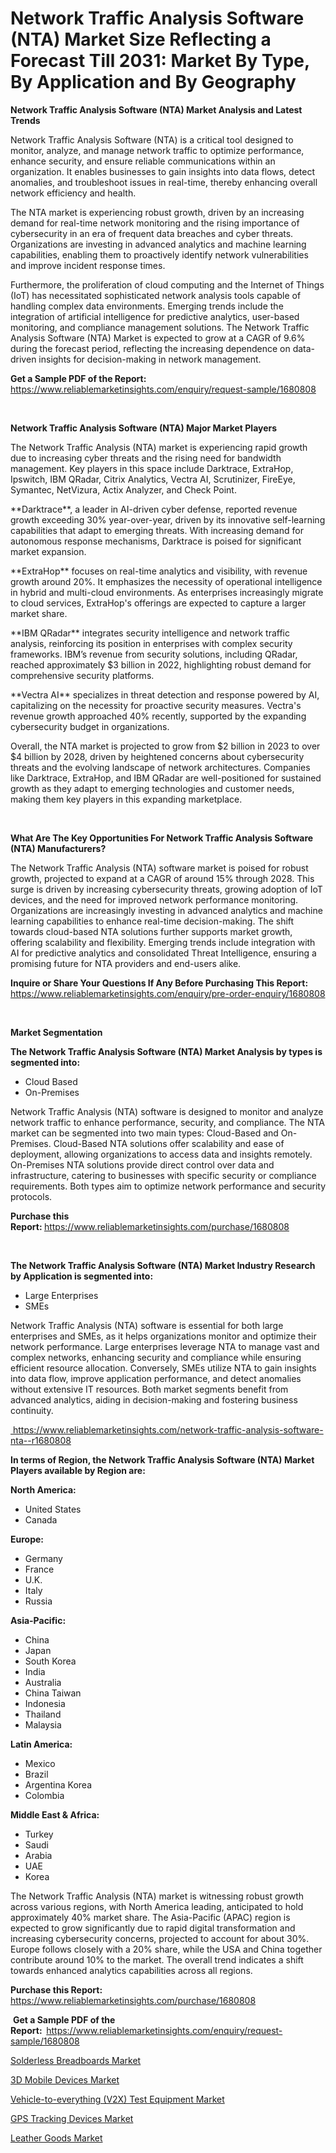 <p><h1>Network Traffic Analysis Software (NTA) Market Size Reflecting a Forecast Till 2031: Market By Type, By Application and By Geography</h1></p><p><strong>Network Traffic Analysis Software (NTA) Market Analysis and Latest Trends</strong></p>
<p><p>Network Traffic Analysis Software (NTA) is a critical tool designed to monitor, analyze, and manage network traffic to optimize performance, enhance security, and ensure reliable communications within an organization. It enables businesses to gain insights into data flows, detect anomalies, and troubleshoot issues in real-time, thereby enhancing overall network efficiency and health.</p><p>The NTA market is experiencing robust growth, driven by an increasing demand for real-time network monitoring and the rising importance of cybersecurity in an era of frequent data breaches and cyber threats. Organizations are investing in advanced analytics and machine learning capabilities, enabling them to proactively identify network vulnerabilities and improve incident response times. </p><p>Furthermore, the proliferation of cloud computing and the Internet of Things (IoT) has necessitated sophisticated network analysis tools capable of handling complex data environments. Emerging trends include the integration of artificial intelligence for predictive analytics, user-based monitoring, and compliance management solutions. The Network Traffic Analysis Software (NTA) Market is expected to grow at a CAGR of 9.6% during the forecast period, reflecting the increasing dependence on data-driven insights for decision-making in network management.</p></p>
<p><strong>Get a Sample PDF of the Report:&nbsp;</strong> <a href="https://www.reliablemarketinsights.com/enquiry/request-sample/1680808?utm_campaign=1789&utm_medium=2&utm_source=Github&utm_content=ia&utm_term=16122024&utm_id=network-traffic-analysis-software-nta">https://www.reliablemarketinsights.com/enquiry/request-sample/1680808</a></p>
<p>&nbsp;</p>
<p><strong>Network Traffic Analysis Software (NTA) Major Market Players</strong></p>
<p><p>The Network Traffic Analysis (NTA) market is experiencing rapid growth due to increasing cyber threats and the rising need for bandwidth management. Key players in this space include Darktrace, ExtraHop, Ipswitch, IBM QRadar, Citrix Analytics, Vectra AI, Scrutinizer, FireEye, Symantec, NetVizura, Actix Analyzer, and Check Point.</p><p>**Darktrace**, a leader in AI-driven cyber defense, reported revenue growth exceeding 30% year-over-year, driven by its innovative self-learning capabilities that adapt to emerging threats. With increasing demand for autonomous response mechanisms, Darktrace is poised for significant market expansion.</p><p>**ExtraHop** focuses on real-time analytics and visibility, with revenue growth around 20%. It emphasizes the necessity of operational intelligence in hybrid and multi-cloud environments. As enterprises increasingly migrate to cloud services, ExtraHop's offerings are expected to capture a larger market share.</p><p>**IBM QRadar** integrates security intelligence and network traffic analysis, reinforcing its position in enterprises with complex security frameworks. IBM’s revenue from security solutions, including QRadar, reached approximately $3 billion in 2022, highlighting robust demand for comprehensive security platforms.</p><p>**Vectra AI** specializes in threat detection and response powered by AI, capitalizing on the necessity for proactive security measures. Vectra's revenue growth approached 40% recently, supported by the expanding cybersecurity budget in organizations.</p><p>Overall, the NTA market is projected to grow from $2 billion in 2023 to over $4 billion by 2028, driven by heightened concerns about cybersecurity threats and the evolving landscape of network architectures. Companies like Darktrace, ExtraHop, and IBM QRadar are well-positioned for sustained growth as they adapt to emerging technologies and customer needs, making them key players in this expanding marketplace.</p></p>
<p>&nbsp;</p>
<p><strong>What Are The Key Opportunities For Network Traffic Analysis Software (NTA) Manufacturers?</strong></p>
<p><p>The Network Traffic Analysis (NTA) software market is poised for robust growth, projected to expand at a CAGR of around 15% through 2028. This surge is driven by increasing cybersecurity threats, growing adoption of IoT devices, and the need for improved network performance monitoring. Organizations are increasingly investing in advanced analytics and machine learning capabilities to enhance real-time decision-making. The shift towards cloud-based NTA solutions further supports market growth, offering scalability and flexibility. Emerging trends include integration with AI for predictive analytics and consolidated Threat Intelligence, ensuring a promising future for NTA providers and end-users alike.</p></p>
<p><strong>Inquire or Share Your Questions If Any Before Purchasing This Report:</strong> <a href="https://www.reliablemarketinsights.com/enquiry/pre-order-enquiry/1680808?utm_campaign=1789&utm_medium=2&utm_source=Github&utm_content=ia&utm_term=16122024&utm_id=network-traffic-analysis-software-nta">https://www.reliablemarketinsights.com/enquiry/pre-order-enquiry/1680808</a></p>
<p>&nbsp;</p>
<p><strong>Market Segmentation</strong></p>
<p><strong>The Network Traffic Analysis Software (NTA) Market Analysis by types is segmented into:</strong></p>
<p><ul><li>Cloud Based</li><li>On-Premises</li></ul></p>
<p><p>Network Traffic Analysis (NTA) software is designed to monitor and analyze network traffic to enhance performance, security, and compliance. The NTA market can be segmented into two main types: Cloud-Based and On-Premises. Cloud-Based NTA solutions offer scalability and ease of deployment, allowing organizations to access data and insights remotely. On-Premises NTA solutions provide direct control over data and infrastructure, catering to businesses with specific security or compliance requirements. Both types aim to optimize network performance and security protocols.</p></p>
<p><strong>Purchase this Report:&nbsp;</strong><a href="https://www.reliablemarketinsights.com/purchase/1680808?utm_campaign=1789&utm_medium=2&utm_source=Github&utm_content=ia&utm_term=16122024&utm_id=network-traffic-analysis-software-nta">https://www.reliablemarketinsights.com/purchase/1680808</a></p>
<p>&nbsp;</p>
<p><strong>The Network Traffic Analysis Software (NTA) Market Industry Research by Application is segmented into:</strong></p>
<p><ul><li>Large Enterprises</li><li>SMEs</li></ul></p>
<p><p>Network Traffic Analysis (NTA) software is essential for both large enterprises and SMEs, as it helps organizations monitor and optimize their network performance. Large enterprises leverage NTA to manage vast and complex networks, enhancing security and compliance while ensuring efficient resource allocation. Conversely, SMEs utilize NTA to gain insights into data flow, improve application performance, and detect anomalies without extensive IT resources. Both market segments benefit from advanced analytics, aiding in decision-making and fostering business continuity.</p></p>
<p><a href="https://www.reliablemarketinsights.com/network-traffic-analysis-software-nta--r1680808?utm_campaign=1789&utm_medium=2&utm_source=Github&utm_content=ia&utm_term=16122024&utm_id=network-traffic-analysis-software-nta">&nbsp;https://www.reliablemarketinsights.com/network-traffic-analysis-software-nta--r1680808</a></p>
<p><strong>In terms of Region, the Network Traffic Analysis Software (NTA) Market Players available by Region are:</strong></p>
<p>
    <p> <strong> North America: </strong>
        <ul>
            <li>United States</li>
            <li>Canada</li>
        </ul>
        </p> 
    <p> <strong> Europe: </strong>
        <ul>
            <li>Germany</li>
            <li>France</li>
            <li>U.K.</li>
            <li>Italy</li>
            <li>Russia</li>
        </ul>
        </p> 
    <p> <strong> Asia-Pacific: </strong>
        <ul>
            <li>China</li>
            <li>Japan</li>
            <li>South Korea</li>
            <li>India</li>
            <li>Australia</li>
            <li>China Taiwan</li>
            <li>Indonesia</li>
            <li>Thailand</li>
            <li>Malaysia</li>
        </ul>
        </p> 
    <p> <strong> Latin America: </strong>
        <ul>
            <li>Mexico</li>
            <li>Brazil</li>
            <li>Argentina Korea</li>
            <li>Colombia</li>
        </ul>
        </p> 
    <p> <strong> Middle East & Africa: </strong>
        <ul>
            <li>Turkey</li>
            <li>Saudi</li>
            <li>Arabia</li>
            <li>UAE</li>
            <li>Korea</li>
        </ul>
    </p>
    </p>
<p><p>The Network Traffic Analysis (NTA) market is witnessing robust growth across various regions, with North America leading, anticipated to hold approximately 40% market share. The Asia-Pacific (APAC) region is expected to grow significantly due to rapid digital transformation and increasing cybersecurity concerns, projected to account for about 30%. Europe follows closely with a 20% share, while the USA and China together contribute around 10% to the market. The overall trend indicates a shift towards enhanced analytics capabilities across all regions.</p></p>
<p><strong>Purchase this Report: </strong><a href="https://www.reliablemarketinsights.com/purchase/1680808?utm_campaign=1789&utm_medium=2&utm_source=Github&utm_content=ia&utm_term=16122024&utm_id=network-traffic-analysis-software-nta">https://www.reliablemarketinsights.com/purchase/1680808</a></p>
<p>&nbsp;<strong>Get a Sample PDF of the Report:&nbsp;&nbsp;</strong><a href="https://www.reliablemarketinsights.com/enquiry/request-sample/1680808?utm_campaign=1789&utm_medium=2&utm_source=Github&utm_content=ia&utm_term=16122024&utm_id=network-traffic-analysis-software-nta">https://www.reliablemarketinsights.com/enquiry/request-sample/1680808</a></p>
<p><strong></strong></p>
<p><p><a href="https://www.linkedin.com/pulse/market-dynamics-solderless-breadboards-projected-95-cagr-utxve?utm_campaign=1789&utm_medium=2&utm_source=Github&utm_content=ia&utm_term=16122024&utm_id=network-traffic-analysis-software-nta">Solderless Breadboards Market</a></p><p><a href="https://www.linkedin.com/pulse/3d-mobile-devices-market-pulse-103-expansion-blueprint-2024-2031-gl8pe?utm_campaign=1789&utm_medium=2&utm_source=Github&utm_content=ia&utm_term=16122024&utm_id=network-traffic-analysis-software-nta">3D Mobile Devices Market</a></p><p><a href="https://github.com/mookiesville/Market-Research-Report-List-1/blob/main/vehicle-to-everything-v2x-test-equipment-market.md?utm_campaign=1789&utm_medium=2&utm_source=Github&utm_content=ia&utm_term=16122024&utm_id=network-traffic-analysis-software-nta">Vehicle-to-everything (V2X) Test Equipment Market</a></p><p><a href="https://www.linkedin.com/pulse/gps-tracking-devices-market-size-share-research-report-hemwe?utm_campaign=1789&utm_medium=2&utm_source=Github&utm_content=ia&utm_term=16122024&utm_id=network-traffic-analysis-software-nta">GPS Tracking Devices Market</a></p><p><a href="https://www.linkedin.com/pulse/leather-goods-market-size-share-growth-analysis-type-application-tf5rf?utm_campaign=1789&utm_medium=2&utm_source=Github&utm_content=ia&utm_term=16122024&utm_id=network-traffic-analysis-software-nta">Leather Goods Market</a></p></p>
